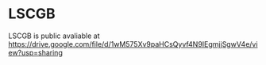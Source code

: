 # LSCGB

LSCGB is public avaliable at https://drive.google.com/file/d/1wM575Xv9paHCsQyvf4N9IEgmjjSgwV4e/view?usp=sharing
